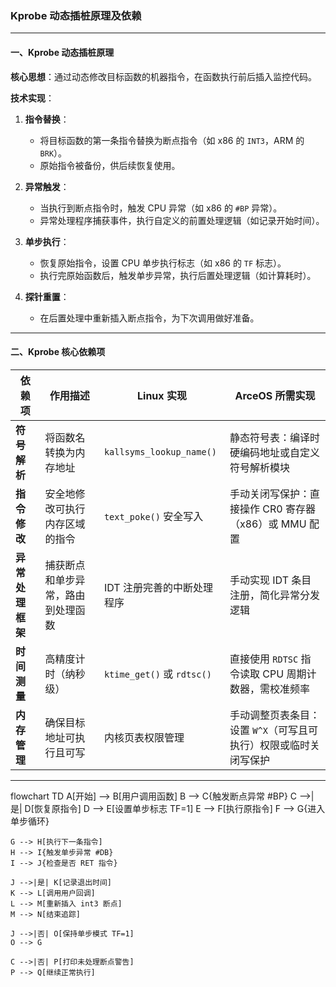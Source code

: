 ### Kprobe 动态插桩原理及依赖

---

#### **一、Kprobe 动态插桩原理**

**核心思想**：通过动态修改目标函数的机器指令，在函数执行前后插入监控代码。

**技术实现**：
1. **指令替换**：
   - 将目标函数的第一条指令替换为断点指令（如 x86 的 `INT3`，ARM 的 `BRK`）。
   - 原始指令被备份，供后续恢复使用。
   
2. **异常触发**：
   - 当执行到断点指令时，触发 CPU 异常（如 x86 的 `#BP` 异常）。
   - 异常处理程序捕获事件，执行自定义的前置处理逻辑（如记录开始时间）。

3. **单步执行**：
   - 恢复原始指令，设置 CPU 单步执行标志（如 x86 的 `TF` 标志）。
   - 执行完原始函数后，触发单步异常，执行后置处理逻辑（如计算耗时）。

4. **探针重置**：
   - 在后置处理中重新插入断点指令，为下次调用做好准备。

---


#### **二、Kprobe 核心依赖项**

| 依赖项               | 作用描述                                                                 | Linux 实现                    | ArceOS 所需实现                                                                 |
|----------------------|------------------------------------------------------------------------|-------------------------------|--------------------------------------------------------------------------------|
| **符号解析**         | 将函数名转换为内存地址                                                  | `kallsyms_lookup_name()`      | 静态符号表：编译时硬编码地址或自定义符号解析模块                                 |
| **指令修改**         | 安全地修改可执行内存区域的指令                                          | `text_poke()` 安全写入        | 手动关闭写保护：直接操作 CR0 寄存器（x86）或 MMU 配置                           |
| **异常处理框架**     | 捕获断点和单步异常，路由到处理函数                                      | IDT 注册完善的中断处理程序     | 手动实现 IDT 条目注册，简化异常分发逻辑                                        |
| **时间测量**         | 高精度计时（纳秒级）                                                    | `ktime_get()` 或 `rdtsc()`    | 直接使用 `RDTSC` 指令读取 CPU 周期计数器，需校准频率                            |
| **内存管理**         | 确保目标地址可执行且可写                                                | 内核页表权限管理              | 手动调整页表条目：设置 `W^X`（可写且可执行）权限或临时关闭写保护               |

---


flowchart TD
    A[开始] --> B[用户调用函数]
    B --> C{触发断点异常 #BP}
    C -->|是| D[恢复原指令]
    D --> E[设置单步标志 TF=1]
    E --> F[执行原指令]
    F --> G{进入单步循环}
    
    G --> H[执行下一条指令]
    H --> I{触发单步异常 #DB}
    I --> J{检查是否 RET 指令}
    
    J -->|是| K[记录退出时间]
    K --> L[调用用户回调]
    L --> M[重新插入 int3 断点]
    M --> N[结束追踪]
    
    J -->|否| O[保持单步模式 TF=1]
    O --> G
    
    C -->|否| P[打印未处理断点警告]
    P --> Q[继续正常执行]
